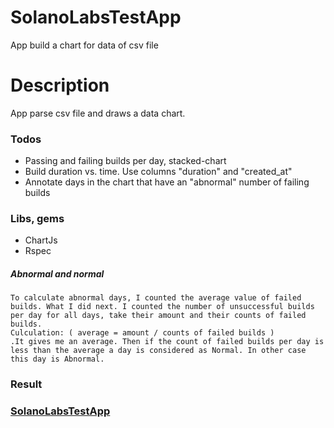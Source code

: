 # SolanoLabsTestApp
App build a chart for data of csv file 
# Description
App parse csv file and draws a data chart.
### Todos
 - Passing and failing builds per day, stacked-chart
 - Build duration vs. time. Use columns "duration" and "created_at"
 - Annotate days in the chart that have an "abnormal" number of failing builds
### Libs, gems
* ChartJs
* Rspec

##### Abnormal and normal
	To calculate abnormal days, I counted the average value of failed builds. What I did next. I counted the number of unsuccessful builds per day for all days, take their amount and their counts of failed builds. 
	Culculation: ( average = amount / counts of failed builds )
	.It gives me an average. Then if the count of failed builds per day is less than the average a day is considered as Normal. In other case this day is Abnormal.

### Result

[solano-app]: <https://solano-labs-test-app.herokuapp.com/>
### [SolanoLabsTestApp][solano-app]